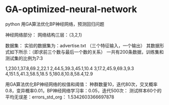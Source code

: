 # GA-optimized-neural-network
python 用GA算法优化BP神经网络，预测回归问题

神经网络部分：
网络结构三层：（3,2,1）

数据集：
实验的数据集为：advertise.txt （三个特征输入，一个输出）
其数据形式如下所示：（即求前三个数与最后一个数的关系）
一共有200条数据，训练集和测试集的比例为7:3

1,230.1,37.8,69.2,22.1
2,44.5,39.3,45.1,10.4
3,17.2,45.9,69.3,9.3
4,151.5,41.3,58.5,18.5
5,180.8,10.8,58.4,12.9

用GA算法优化BP神经网络的权值和阈值：
种群数量10，迭代80次，交叉概率0.8，变异概率0.01，BP神经网络学习率：0.05，迭代500次：
测试样本60个的平均无误差：errors_std_org： 1.5342603366697878
